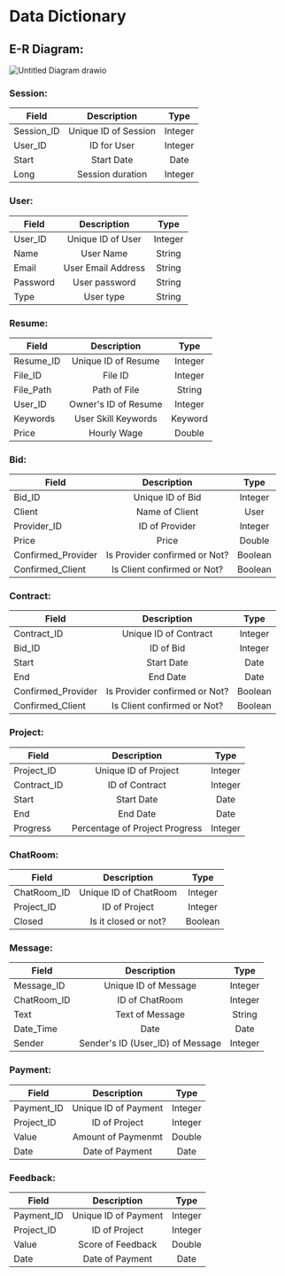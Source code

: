 
# Data Dictionary

## E-R Diagram:
![Untitled Diagram drawio](https://user-images.githubusercontent.com/29688107/201510114-c69b884d-4202-40d8-a8d4-b6733a472066.png)

### Session:
| Field   |      Description      |  Type |
|----------|:-------------:|:------:|
| Session_ID |  Unique ID of Session |   Integer   |
| User_ID |  ID for User |   Integer   |
| Start |    Start Date   |   Date   |
| Long | Session duration |   Integer   

### User:
| Field   |      Description      |  Type |
|----------|:-------------:|:------:|
| User_ID | Unique ID of User |   Integer   |
| Name | User Name |   String   |
| Email |    User Email Address   |   String   |
| Password |    User password   |   String   |
| Type | User type |    String   

### Resume:
| Field   |      Description      |  Type |
|----------|:-------------:|:------:|
| Resume_ID | Unique ID of Resume |   Integer   |
| File_ID | File ID |   Integer   |
| File_Path | Path of File |   String   |
| User_ID |    Owner's ID of Resume   |   Integer   |
| Keywords |    User Skill Keywords   |   Keyword   |
| Price | Hourly Wage |    Double  

### Bid:
| Field   |      Description      |  Type |
|----------|:-------------:|:------:|
|  Bid_ID | Unique ID of Bid |   Integer   |
| Client | Name of Client |   User   |
| Provider_ID |    ID of Provider   |   Integer   |
| Price |    Price   |   Double   |
| Confirmed_Provider |    Is Provider confirmed or Not?   |   Boolean   |
| Confirmed_Client | Is Client confirmed or Not?  |    Boolean 

### Contract:
| Field   |      Description      |  Type |
|----------|:-------------:|:------:|
|  Contract_ID | Unique ID of Contract |   Integer   |
| Bid_ID | ID of Bid |   Integer   |
| Start |    Start Date   |   Date   |
| End |    End Date   |   Date   |
| Confirmed_Provider |    Is Provider confirmed or Not?   |   Boolean   |
| Confirmed_Client | Is Client confirmed or Not?  |    Boolean 

### Project:
| Field   |      Description      |  Type |
|----------|:-------------:|:------:|
|  Project_ID | Unique ID of Project |   Integer   |
| Contract_ID | ID of Contract |   Integer   |
| Start |    Start Date   |   Date   |
| End |    End Date   |   Date   |
| Progress |    Percentage of Project Progress   |   Integer   

### ChatRoom:
| Field   |      Description      |  Type |
|----------|:-------------:|:------:|
|  ChatRoom_ID | Unique ID of ChatRoom |   Integer   |
| Project_ID | ID of Project |   Integer   |
| Closed |    Is it closed or not?   |   Boolean 

### Message:
| Field   |      Description      |  Type |
|----------|:-------------:|:------:|
|  Message_ID | Unique ID of Message |   Integer   |
| ChatRoom_ID | ID of ChatRoom |   Integer   |
| Text | Text of Message |   String   |
| Date_Time |    Date   |   Date   |
| Sender |    Sender's ID (User_ID) of Message   |   Integer

### Payment:
| Field   |      Description      |  Type |
|----------|:-------------:|:------:|
|  Payment_ID | Unique ID of Payment |   Integer   |
| Project_ID | ID of Project |   Integer   |
| Value | Amount of Paymenmt |   Double  |
| Date |    Date of Payment   |   Date   

### Feedback:
| Field   |      Description      |  Type |
|----------|:-------------:|:------:|
|  Payment_ID | Unique ID of Payment |   Integer   |
| Project_ID | ID of Project |   Integer   |
| Value | Score of Feedback |   Double  |
| Date |    Date of Payment   |   Date  

